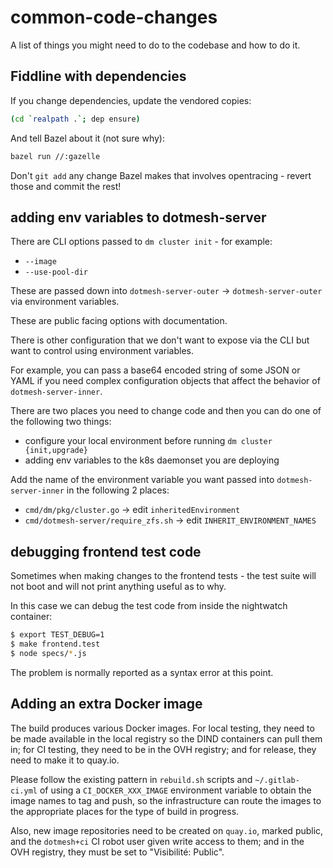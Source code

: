 # common-code-changes

A list of things you might need to do to the codebase and how to do it.

## Fiddline with dependencies

If you change dependencies, update the vendored copies:

```bash
(cd `realpath .`; dep ensure)
```

And tell Bazel about it (not sure why):

```bash
bazel run //:gazelle
```

Don't `git add` any change Bazel makes that involves opentracing - revert those and commit the rest!

## adding env variables to dotmesh-server

There are CLI options passed to `dm cluster init` - for example:

  * `--image`
  * `--use-pool-dir`

These are passed down into `dotmesh-server-outer` -> `dotmesh-server-outer`
via environment variables.

These are public facing options with documentation.

There is other configuration that we don't want to expose via the CLI but
want to control using environment variables.

For example, you can pass a base64 encoded string of some JSON or YAML 
if you need complex configuration objects that affect the behavior of
`dotmesh-server-inner`.

There are two places you need to change code and then you can do one of the
following two things:

 * configure your local environment before running `dm cluster {init,upgrade}`
 * adding env variables to the k8s daemonset you are deploying

Add the name of the environment variable you want passed into 
`dotmesh-server-inner` in the following 2 places:

 * `cmd/dm/pkg/cluster.go` -> edit `inheritedEnvironment`
 * `cmd/dotmesh-server/require_zfs.sh` -> edit `INHERIT_ENVIRONMENT_NAMES`

## debugging frontend test code

Sometimes when making changes to the frontend tests - the test suite will not
boot and will not print anything useful as to why.

In this case we can debug the test code from inside the nightwatch container:

```bash
$ export TEST_DEBUG=1
$ make frontend.test
$ node specs/*.js
```

The problem is normally reported as a syntax error at this point.

## Adding an extra Docker image

The build produces various Docker images. For local testing, they need
to be made available in the local registry so the DIND containers can
pull them in; for CI testing, they need to be in the OVH registry; and
for release, they need to make it to quay.io.

Please follow the existing pattern in `rebuild.sh` scripts and
`~/.gitlab-ci.yml` of using a `CI_DOCKER_XXX_IMAGE` environment
variable to obtain the image names to tag and push, so the
infrastructure can route the images to the appropriate places for the
type of build in progress.

Also, new image repositories need to be created on `quay.io`, marked
public, and the `dotmesh+ci` CI robot user given write access to them;
and in the OVH registry, they must be set to "Visibilité: Public".
